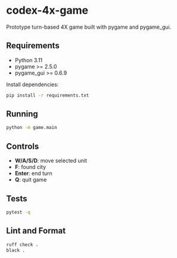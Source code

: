 # codex-4x-game

Prototype turn-based 4X game built with pygame and pygame_gui.

## Requirements
- Python 3.11
- pygame >= 2.5.0
- pygame_gui >= 0.6.9

Install dependencies:
```bash
pip install -r requirements.txt
```

## Running
```bash
python -m game.main
```

## Controls

- **W/A/S/D**: move selected unit
- **F**: found city
- **Enter**: end turn
- **Q**: quit game

## Tests
```bash
pytest -q
```

## Lint and Format
```bash
ruff check .
black .
```
